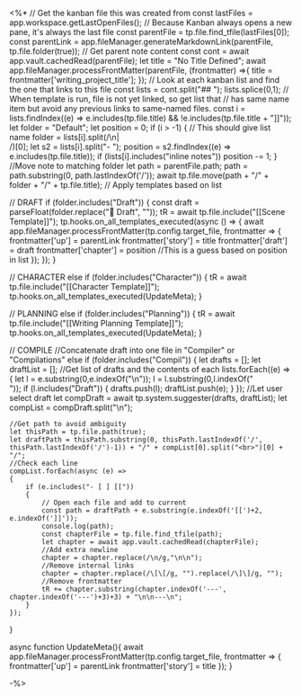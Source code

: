 
<%*
// Get the kanban file this was created from
const lastFiles = app.workspace.getLastOpenFiles();
// Because Kanban always opens a new pane, it's always the last file
const parentFile = tp.file.find_tfile(lastFiles[0]);
const parentLink = app.fileManager.generateMarkdownLink(parentFile, tp.file.folder(true));
// Get parent note content
const cont = await app.vault.cachedRead(parentFile);
let title = "No Title Defined";
await app.fileManager.processFrontMatter(parentFile, (frontmatter) =>{
	title = frontmatter['writing_project_title'];
});
// Look at each kanban list and find the one that links to this file
const lists = cont.split("## ");
lists.splice(0,1);
// When template is run, file is not yet linked, so get list that
// has same name item but avoid any previous links to same-named files.
const i = lists.findIndex((e) => e.includes(tp.file.title) && !e.includes(tp.file.title + "]]"));
let folder = "Default";
let position = 0;
if (i > -1) {
	// This should give list name
	folder = lists[i].split(/\n|<br>/)[0]; 
	let s2 = lists[i].split("- ");
	position = s2.findIndex((e) => e.includes(tp.file.title));
	if (lists[i].includes("inline notes")) position -= 1;
}
//Move note to matching folder
let path = parentFile.path;
path = path.substring(0, path.lastIndexOf('/'));
await tp.file.move(path + "/" + folder + "/" + tp.file.title);
// Apply templates based on list

// DRAFT
if (folder.includes("Draft")) {
	const draft = parseFloat(folder.replace("📝 Draft", ""));
	tR = await tp.file.include("[[Scene Template]]");
	tp.hooks.on_all_templates_executed(async () => {
		await app.fileManager.processFrontMatter(tp.config.target_file, frontmatter => {
			frontmatter['up'] = parentLink
		    frontmatter['story'] = title
			frontmatter['draft'] = draft
			frontmatter['chapter'] = position //This is a guess based on position in list
		});
	});
}

// CHARACTER
else if (folder.includes("Character")) {
	tR = await tp.file.include("[[Character Template]]");
	tp.hooks.on_all_templates_executed(UpdateMeta);
}

// PLANNING
else if (folder.includes("Planning")) {
	tR = await tp.file.include("[[Writing Planning Template]]");
	tp.hooks.on_all_templates_executed(UpdateMeta);
}

// COMPILE
//Concatenate draft into one file in "Compiler" or "Compilations"
else if (folder.includes("Compil")) {
	let drafts = [];
	let draftList = [];
	//Get list of drafts and the contents of each
	lists.forEach((e) => {
		let l = e.substring(0,e.indexOf("\n"));
		l = l.substring(0,l.indexOf("<br>"));
		if (l.includes("Draft")) {
			drafts.push(l);
			draftList.push(e);
		}
	});
	//Let user select draft
	let compDraft = await tp.system.suggester(drafts, draftList);
	let compList = compDraft.split("\n");

	//Get path to avoid ambiguity
	let thisPath = tp.file.path(true);
	let draftPath = thisPath.substring(0, thisPath.lastIndexOf('/', thisPath.lastIndexOf('/')-1)) + "/" + compList[0].split("<br>")[0] + "/";
	//Check each line
	compList.forEach(async (e) => 
	{
		if (e.includes("- [ ] [["))
		{
			// Open each file and add to current
			const path = draftPath + e.substring(e.indexOf('[[')+2, e.indexOf(']]'));
			console.log(path);
			const chapterFile = tp.file.find_tfile(path);
			let chapter = await app.vault.cachedRead(chapterFile);
			//Add extra newline
			chapter = chapter.replace(/\n/g,"\n\n");
			//Remove internal links
			chapter = chapter.replace(/\[\[/g, "").replace(/\]\]/g, "");
			//Remove frontmatter
			tR += chapter.substring(chapter.indexOf('---', chapter.indexOf('---')+3)+3) + "\n\n---\n";
		}
	});
}

async function UpdateMeta(){
	await app.fileManager.processFrontMatter(tp.config.target_file, frontmatter => {
		frontmatter['up'] = parentLink
		frontmatter['story'] = title
	});
}

-%>
